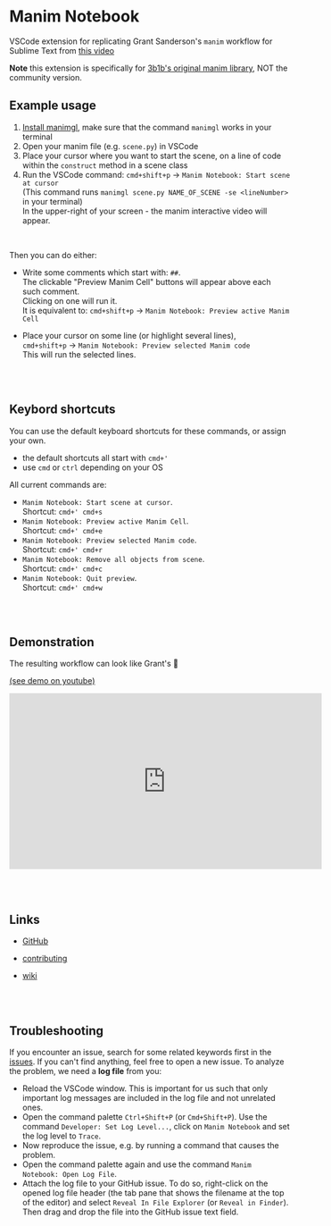 # Manim Notebook

VSCode extension for replicating Grant Sanderson's `manim` workflow for Sublime Text from [this video](https://www.youtube.com/watch?v=rbu7Zu5X1zI)

**Note** this extension is specifically for [3b1b's original manim library](https://github.com/3b1b/manim), NOT the community version.

## Example usage

1. [Install manimgl](https://3b1b.github.io/manim/getting_started/installation.html), make sure that the command `manimgl` works in your terminal
2. Open your manim file (e.g. `scene.py`) in VSCode
3. Place your cursor where you want to start the scene, on a line of code within the `construct` method in a scene class
4. Run the VSCode command: `cmd+shift+p` -> `Manim Notebook: Start scene at cursor`  
    (This command runs `manimgl scene.py NAME_OF_SCENE -se <lineNumber>` in your terminal)  
    In the upper-right of your screen - the manim interactive video will appear.

<br />

Then you can do either:

- Write some comments which start with: `##`.  
    The clickable "Preview Manim Cell" buttons will appear above each such comment.  
    Clicking on one will run it.  
    It is equivalent to: `cmd+shift+p` -> `Manim Notebook: Preview active Manim Cell`

- Place your cursor on some line (or highlight several lines),  
    `cmd+shift+p` -> `Manim Notebook: Preview selected Manim code`  
    This will run the selected lines.


<br /><br />

## Keybord shortcuts

You can use the default keyboard shortcuts for these commands, or assign your own.  

- the default shortcuts all start with `cmd+'`
- use `cmd` or `ctrl` depending on your OS

All current commands are:

- `Manim Notebook: Start scene at cursor`.  
    Shortcut: `cmd+' cmd+s`
- `Manim Notebook: Preview active Manim Cell`.  
    Shortcut: `cmd+' cmd+e`
- `Manim Notebook: Preview selected Manim code`.  
    Shortcut: `cmd+' cmd+r`
- `Manim Notebook: Remove all objects from scene`.  
    Shortcut: `cmd+' cmd+c`
- `Manim Notebook: Quit preview`.  
    Shortcut: `cmd+' cmd+w`



<br /><br />

## Demonstration

The resulting workflow can look like Grant's 🥳

[(see demo on youtube)](https://www.youtube.com/watch?v=VaNHlFh0r5E)

<iframe width="560" height="315" src="https://www.youtube.com/embed/VaNHlFh0r5E?si=ClVdBSI1k_-mzKFr" title="YouTube video player" frameborder="0" allow="accelerometer; autoplay; clipboard-write; encrypted-media; gyroscope; picture-in-picture; web-share" referrerpolicy="strict-origin-when-cross-origin" allowfullscreen></iframe>


<br /><br />

## Links

- [GitHub](https://github.com/bhoov/manim-notebook)

- [contributing](https://github.com/bhoov/manim-notebook/blob/main/CONTRIBUTING.md)

- [wiki](https://github.com/bhoov/manim-notebook/wiki)

<br /><br />

## Troubleshooting

If you encounter an issue, search for some related keywords first in the [issues](https://github.com/bhoov/manim-notebook/issues). If you can't find anything, feel free to open a new issue. To analyze the problem, we need a **log file** from you:

- Reload the VSCode window. This is important for us such that only important log messages are included in the log file and not unrelated ones.
- Open the command palette `Ctrl+Shift+P` (or `Cmd+Shift+P`). Use the command `Developer: Set Log Level...`, click on `Manim Notebook` and set the log level to `Trace`.
- Now reproduce the issue, e.g. by running a command that causes the problem.
- Open the command palette again and use the command `Manim Notebook: Open Log File`.
- Attach the log file to your GitHub issue. To do so, right-click on the opened log file header (the tab pane that shows the filename at the top of the editor) and select `Reveal In File Explorer` (or `Reveal in Finder`). Then drag and drop the file into the GitHub issue text field.
